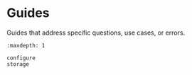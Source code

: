 # Guides

Guides that address specific questions, use cases, or errors.

```{toctree}
:maxdepth: 1

configure
storage
```
